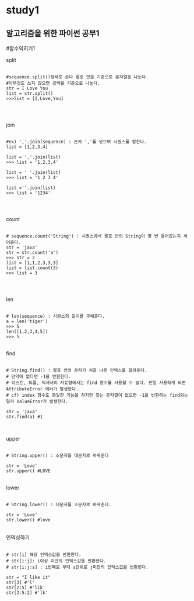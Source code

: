  study1
 ================

알고리즘을 위한 파이썬 공부1
---------------------------

#함수익히기1

split
<pre>
<code>
#sequence.split()형태로 쓴다 괄호 안을 기준으로 문자열을 나눈다.
#아무것도 쓰지 않으면 공백을 기준으로 나눈다.
str = I Love You
list = str.split()  
>>>list = [I,Love,You]
</pre>
</code>

join
<pre>
<code>
#ex) ','.join(sequence) : 문자 ','를 넣으며 시퀀스를 합친다.
list = [1,2,3,4]

list = ','.join(list)
>>> list = '1,2,3,4'

list = ' '.join(list)
>>> list = '1 2 3 4'

list =''.join(list)
>>> list = '1234'
</pre>
</code>

count
<pre>
<code>
# sequence.count('String') : 시퀀스에서 괄호 안의 String이 몇 번 들어갔는지 세어준다.
str = 'java'
str = str.count('a')
>>> str = 2
list = [1,1,2,3,3,3]
list = list.count(3)
>>> list = 3
</pre>
</code>

len
<pre>
<code>
# len(sequence) : 시퀀스의 길이를 구해준다.
a = len('tiger')
>>> 5
len([1,2,3,4,5])
>>> 5
</code>
</pre>

find
<pre>
<code>
# String.find() : 괄호 안의 문자가 처음 나온 인덱스를 알려준다.
# 만약에 없다면 -1을 반환한다.
# 리스트, 튜플, 딕셔너리 자료형에서는 find 함수를 사용할 수 없다. 만일 사용하게 되면 AttributeError 에러가 발생한다.
# cf) index 함수도 동일한 기능을 하지만 찾는 문자열이 없으면 -1을 반환하는 find와는 달리 ValueError가 발생한다.

str = 'java'
str.find(a) #1

</code>
</pre>

upper
<pre>
<code>
# String.upper() : 소문자를 대문자로 바꿔준다

str = 'Love'
str.upper() #LOVE
</code>
</pre>


lower
<pre>
<code>
# String.lower() : 대문자를 소문자로 바꿔준다.

str = 'Love'
str.lower() #love
</code>
</pre>


인덱싱하기
<pre>
<code>
# str[i] 해당 인덱스값을 반환한다.  
# str[i:j]: i이상 미만의 인덱스값을 반환한다.
# str[i:j:s] : i번째로 부터 s단위로 j미만의 인덱스값을 반환한다.

str = "I like it"
str[3] #'l'
str[2:5] #'lik'
str[2:5:2] #'lk'
</code>
</pre>


















